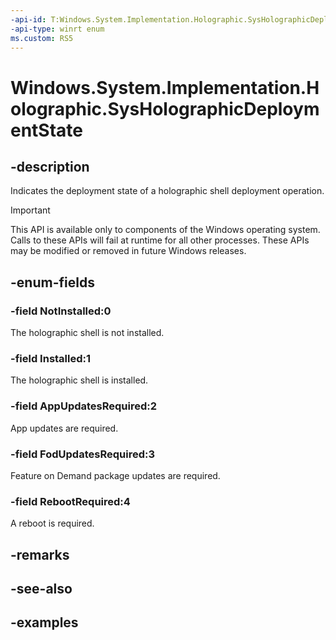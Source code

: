 ```yaml
---
-api-id: T:Windows.System.Implementation.Holographic.SysHolographicDeploymentState
-api-type: winrt enum
ms.custom: RS5
---
```


<!-- Enumeration syntax.
public enum SysHolographicDeploymentState : int 
-->

# Windows.System.Implementation.Holographic.SysHolographicDeploymentState

## -description
Indicates the deployment state of a holographic shell deployment operation.

> [!IMPORTANT]
> This API is available only to components of the Windows operating system.  Calls to these APIs will fail at runtime for all other processes.  These APIs may be modified or removed in future Windows releases.

## -enum-fields
### -field NotInstalled:0
The holographic shell is not installed.

### -field Installed:1
The holographic shell is installed.

### -field AppUpdatesRequired:2
App updates are required.

### -field FodUpdatesRequired:3
Feature on Demand package updates are required.

### -field RebootRequired:4
A reboot is required.

## -remarks

## -see-also

## -examples


